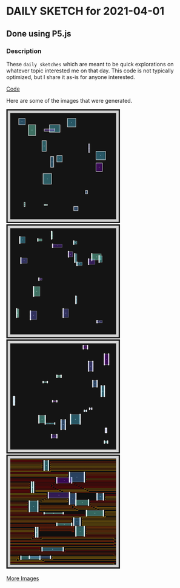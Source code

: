 # DAILY SKETCH for 2021-04-01

## Done using P5.js

### Description

These `daily sketches` which are meant to be quick explorations     on whatever topic interested me on that day. This code is not typically optimized, but I share it as-is     for anyone interested.

[Code](2021-04-01) 

Here are some of the images that were generated.

<img src = 'images/keep_2021-4-1-19-21-27-1217.png' width = '300'> 
<img src = 'images/keep_2021-4-1-19-25-51-1673.png' width = '300'> 
<img src = 'images/keep_2021-4-2-9-14-41-4116.png' width = '300'> 
<img src = 'images/keep_2021-4-2-9-20-43-5382.png' width = '300'> 


[More Images](2021-04-01/images) 

